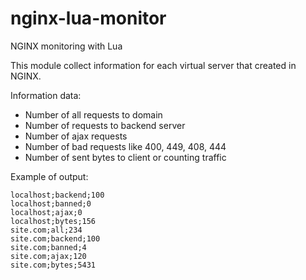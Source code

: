 # nginx-lua-monitor
NGINX monitoring with Lua

This module collect information for each virtual server that created in NGINX.

Information data:
- Number of all requests to domain
- Number of requests to backend server
- Number of ajax requests
- Number of bad requests like 400, 449, 408, 444
- Number of sent bytes to client or counting traffic

Example of output:
```localhost;all;100
localhost;backend;100
localhost;banned;0
localhost;ajax;0
localhost;bytes;156
site.com;all;234
site.com;backend;100
site.com;banned;4
site.com;ajax;120
site.com;bytes;5431
```

